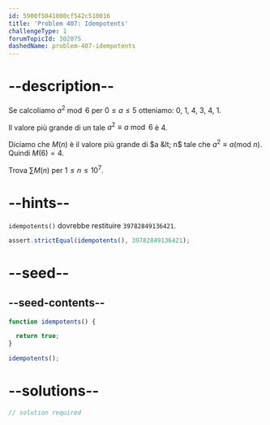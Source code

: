 ```yaml
---
id: 5900f5041000cf542c510016
title: 'Problem 407: Idempotents'
challengeType: 1
forumTopicId: 302075
dashedName: problem-407-idempotents
---
```


# --description--

Se calcoliamo $a^2\bmod 6$ per $0 ≤ a ≤ 5$ otteniamo: 0, 1, 4, 3, 4, 1.

Il valore più grande di un tale $a^2 ≡ a\bmod 6$ è $4$.

Diciamo che $M(n)$ è il valore più grande di $a &lt; n$ tale che $a^2 ≡ a (\text{mod } n)$. Quindi $M(6) = 4$.

Trova $\sum M(n)$ per $1 ≤ n ≤ {10}^7$.

# --hints--

`idempotents()` dovrebbe restituire `39782849136421`.

```js
assert.strictEqual(idempotents(), 39782849136421);
```

# --seed--

## --seed-contents--

```js
function idempotents() {

  return true;
}

idempotents();
```

# --solutions--

```js
// solution required
```
